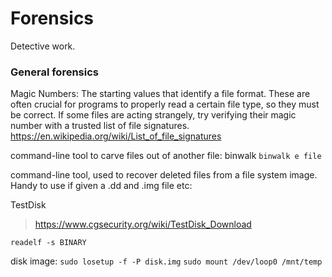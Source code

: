 # Forensics

Detective work.

### General forensics
Magic Numbers: The starting values that identify a file format. These are often crucial for programs to properly read a certain file type, so they must be correct. If some files are acting strangely, try verifying their magic number with a trusted list of file signatures.
https://en.wikipedia.org/wiki/List_of_file_signatures

command-line tool to carve files out of another file:
binwalk
`binwalk e file`

command-line tool, used to recover deleted files from a file system image. Handy to use if given a .dd and .img file etc:

TestDisk
>https://www.cgsecurity.org/wiki/TestDisk_Download

`readelf -s BINARY`

disk image:
`sudo losetup -f -P disk.img`
`sudo mount /dev/loop0 /mnt/temp`